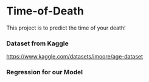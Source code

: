 # Time-of-Death

This project is to predict the time of your death!

### Dataset from Kaggle

https://www.kaggle.com/datasets/imoore/age-dataset

### Regression for our Model

###
